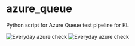 # azure_queue
Python script for Azure Queue test pipeline for KL

![Everyday azure check](https://github.com/serglit72/azure_queue/workflows/Everyday%20azure%20check/badge.svg)
![Everyday azure check](https://github.com/serglit72/azure_queue/workflows/Everyday%20azure%20check/badge.svg?event=schedule)
